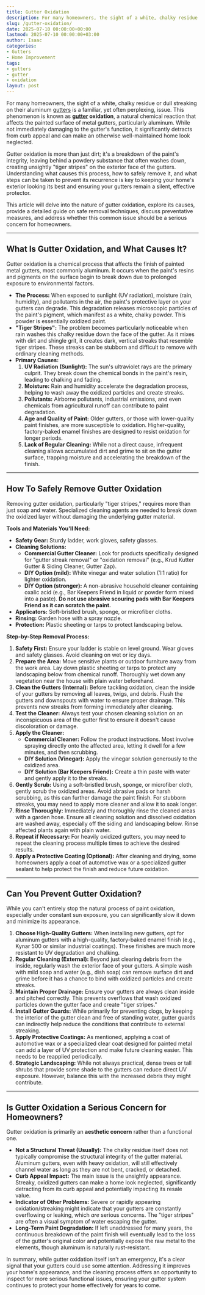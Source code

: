 ```yaml
---
title: Gutter Oxidation
description: For many homeowners, the sight of a white, chalky residue or dull streaking on their aluminum gutters is a familiar, yet often perplexing, issue.
slug: /gutter-oxidation/
date: 2025-07-10 00:00:00+00:00
lastmod: 2025-07-10 00:00:00+03:00
author: Isaac
categories:
- Gutters
- Home Improvement
tags:
- gutters
- gutter
- oxidation
layout: post
---
```

For many homeowners, the sight of a white, chalky residue or dull streaking on their aluminum [gutters](https://pestpolicy.com/all-american-gutters-reviews/) is a familiar, yet often perplexing, issue. This phenomenon is known as **[gutter](https://pestpolicy.com/are-gutters-necessary/) oxidation**, a natural chemical reaction that affects the painted surface of metal gutters, particularly aluminum. While not immediately damaging to the gutter's function, it significantly detracts from curb appeal and can make an otherwise well-maintained home look neglected.

Gutter oxidation is more than just dirt; it's a breakdown of the paint's integrity, leaving behind a powdery substance that often washes down, creating unsightly "tiger stripes" on the exterior face of the gutters. Understanding what causes this process, how to safely remove it, and what steps can be taken to prevent its recurrence is key to keeping your home's exterior looking its best and ensuring your gutters remain a silent, effective protector.

This article will delve into the nature of gutter oxidation, explore its causes, provide a detailed guide on safe removal techniques, discuss preventative measures, and address whether this common issue should be a serious concern for homeowners.

---

## What Is Gutter Oxidation, and What Causes It?

Gutter oxidation is a chemical process that affects the finish of painted metal gutters, most commonly aluminum. It occurs when the paint's resins and pigments on the surface begin to break down due to prolonged exposure to environmental factors.

* **The Process:** When exposed to sunlight (UV radiation), moisture (rain, humidity), and pollutants in the air, the paint's protective layer on your gutters can degrade. This degradation releases microscopic particles of the paint's pigment, which manifest as a white, chalky powder. This powder is essentially oxidized paint.
* **"Tiger Stripes":** The problem becomes particularly noticeable when rain washes this chalky residue down the face of the gutter. As it mixes with dirt and shingle grit, it creates dark, vertical streaks that resemble tiger stripes. These streaks can be stubborn and difficult to remove with ordinary cleaning methods.
* **Primary Causes:**
    1.  **UV Radiation (Sunlight):** The sun's ultraviolet rays are the primary culprit. They break down the chemical bonds in the paint's resin, leading to chalking and fading.
    2.  **Moisture:** Rain and humidity accelerate the degradation process, helping to wash away the oxidized particles and create streaks.
    3.  **Pollutants:** Airborne pollutants, industrial emissions, and even chemicals from agricultural runoff can contribute to paint degradation.
    4.  **Age and Quality of Paint:** Older gutters, or those with lower-quality paint finishes, are more susceptible to oxidation. Higher-quality, factory-baked enamel finishes are designed to resist oxidation for longer periods.
    5.  **Lack of Regular Cleaning:** While not a direct cause, infrequent cleaning allows accumulated dirt and grime to sit on the gutter surface, trapping moisture and accelerating the breakdown of the finish.

---

## How To Safely Remove Gutter Oxidation

Removing gutter oxidation, particularly "tiger stripes," requires more than just soap and water. Specialized cleaning agents are needed to break down the oxidized layer without damaging the underlying gutter material.

**Tools and Materials You'll Need:**

* **Safety Gear:** Sturdy ladder, work gloves, safety glasses.
* **Cleaning Solutions:**
    * **Commercial Gutter Cleaner:** Look for products specifically designed for "gutter streak removal" or "oxidation removal" (e.g., Krud Kutter Gutter & Siding Cleaner, Gutter Zap).
    * **DIY Option (mild):** White vinegar and water solution (1:1 ratio) for lighter oxidation.
    * **DIY Option (stronger):** A non-abrasive household cleaner containing oxalic acid (e.g., Bar Keepers Friend in liquid or powder form mixed into a paste). **Do not use abrasive scouring pads with Bar Keepers Friend as it can scratch the paint.**
* **Applicators:** Soft-bristled brush, sponge, or microfiber cloths.
* **Rinsing:** Garden hose with a spray nozzle.
* **Protection:** Plastic sheeting or tarps to protect landscaping below.

**Step-by-Step Removal Process:**

1.  **Safety First:** Ensure your ladder is stable on level ground. Wear gloves and safety glasses. Avoid cleaning on wet or icy days.
2.  **Prepare the Area:** Move sensitive plants or outdoor furniture away from the work area. Lay down plastic sheeting or tarps to protect any landscaping below from chemical runoff. Thoroughly wet down any vegetation near the house with plain water beforehand.
3.  **Clean the Gutters (Internal):** Before tackling oxidation, clean the inside of your gutters by removing all leaves, twigs, and debris. Flush the gutters and downspouts with water to ensure proper drainage. This prevents new streaks from forming immediately after cleaning.
4.  **Test the Cleaner:** Always test your chosen cleaning solution on an inconspicuous area of the gutter first to ensure it doesn't cause discoloration or damage.
5.  **Apply the Cleaner:**
    * **Commercial Cleaner:** Follow the product instructions. Most involve spraying directly onto the affected area, letting it dwell for a few minutes, and then scrubbing.
    * **DIY Solution (Vinegar):** Apply the vinegar solution generously to the oxidized area.
    * **DIY Solution (Bar Keepers Friend):** Create a thin paste with water and gently apply it to the streaks.
6.  **Gently Scrub:** Using a soft-bristled brush, sponge, or microfiber cloth, gently scrub the oxidized areas. Avoid abrasive pads or harsh scrubbing, as this can further damage the paint finish. For stubborn streaks, you may need to apply more cleaner and allow it to soak longer.
7.  **Rinse Thoroughly:** Immediately and thoroughly rinse the cleaned areas with a garden hose. Ensure all cleaning solution and dissolved oxidation are washed away, especially off the siding and landscaping below. Rinse affected plants again with plain water.
8.  **Repeat if Necessary:** For heavily oxidized gutters, you may need to repeat the cleaning process multiple times to achieve the desired results.
9.  **Apply a Protective Coating (Optional):** After cleaning and drying, some homeowners apply a coat of automotive wax or a specialized gutter sealant to help protect the finish and reduce future oxidation.

---

## Can You Prevent Gutter Oxidation?

While you can't entirely stop the natural process of paint oxidation, especially under constant sun exposure, you can significantly slow it down and minimize its appearance.

1.  **Choose High-Quality Gutters:** When installing new gutters, opt for aluminum gutters with a high-quality, factory-baked enamel finish (e.g., Kynar 500 or similar industrial coatings). These finishes are much more resistant to UV degradation and chalking.
2.  **Regular Cleaning (External):** Beyond just clearing debris from the inside, regularly wash the exterior face of your gutters. A simple wash with mild soap and water (e.g., dish soap) can remove surface dirt and grime before it has a chance to bind with oxidized particles and create streaks.
3.  **Maintain Proper Drainage:** Ensure your gutters are always clean inside and pitched correctly. This prevents overflows that wash oxidized particles down the gutter face and create "tiger stripes."
4.  **Install Gutter Guards:** While primarily for preventing clogs, by keeping the interior of the gutter clean and free of standing water, gutter guards can indirectly help reduce the conditions that contribute to external streaking.
5.  **Apply Protective Coatings:** As mentioned, applying a coat of automotive wax or a specialized clear coat designed for painted metal can add a layer of UV protection and make future cleaning easier. This needs to be reapplied periodically.
6.  **Strategic Landscaping:** While not always practical, dense trees or tall shrubs that provide some shade to the gutters can reduce direct UV exposure. However, balance this with the increased debris they might contribute.

---

## Is Gutter Oxidation a Serious Concern for Homeowners?

Gutter oxidation is primarily an **aesthetic concern** rather than a functional one.

* **Not a Structural Threat (Usually):** The chalky residue itself does not typically compromise the structural integrity of the gutter material. Aluminum gutters, even with heavy oxidation, will still effectively channel water as long as they are not bent, cracked, or detached.
* **Curb Appeal Impact:** The main issue is the unsightly appearance. Streaky, oxidized gutters can make a home look neglected, significantly detracting from its curb appeal and potentially impacting its resale value.
* **Indicator of Other Problems:** Severe or rapidly appearing oxidation/streaking might indicate that your gutters are constantly overflowing or leaking, which *are* serious concerns. The "tiger stripes" are often a visual symptom of water escaping the gutter.
* **Long-Term Paint Degradation:** If left unaddressed for many years, the continuous breakdown of the paint finish will eventually lead to the loss of the gutter's original color and potentially expose the raw metal to the elements, though aluminum is naturally rust-resistant.

In summary, while gutter oxidation itself isn't an emergency, it's a clear signal that your gutters could use some attention. Addressing it improves your home's appearance, and the cleaning process offers an opportunity to inspect for more serious functional issues, ensuring your gutter system continues to protect your home effectively for years to come.
